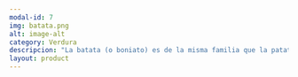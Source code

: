```yaml
---
modal-id: 7
img: batata.png
alt: image-alt
category: Verdura
descripcion: "La batata (o boniato) es de la misma familia que la patata, las mejores temporadas para consumirla son otoño e invierno. La demanda de este producto ha ido aumentado estos últimos años, incitando cada vez más agricultores a producirla. "
layout: product
---
```

